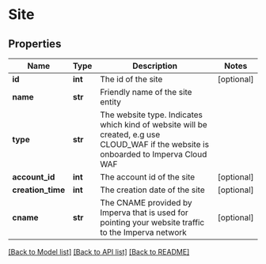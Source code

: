 # Site

## Properties
Name | Type | Description | Notes
------------ | ------------- | ------------- | -------------
**id** | **int** | The id of the site | [optional] 
**name** | **str** | Friendly name of the site entity | 
**type** | **str** | The website type. Indicates which kind of website will be created, e.g use CLOUD_WAF if the website is onboarded to Imperva Cloud WAF | 
**account_id** | **int** | The account id of the site | [optional] 
**creation_time** | **int** | The creation date of the site | [optional] 
**cname** | **str** | The CNAME provided by Imperva that is used for pointing your website traffic to the Imperva network | [optional] 

[[Back to Model list]](../README.md#documentation-for-models) [[Back to API list]](../README.md#documentation-for-api-endpoints) [[Back to README]](../README.md)

